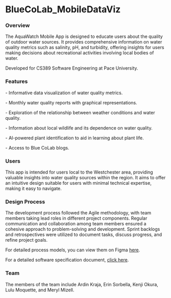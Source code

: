 # BlueCoLab_MobileDataViz
<h3>Overview</h3>
<p>The AquaWatch Mobile App is designed to educate users about the quality of outdoor water sources. It provides comprehensive information on water quality metrics such as salinity, pH, and turbidity, offering insights for users making decisions about recreational activities involving local bodies of water.
</p>
<p>Developed for CS389 Software Engineering at Pace University.
</p>
<h3> Features </h3>
<p>
    - Informative data visualization of water quality metrics.
</p>
<p>
    - Monthly water quality reports with graphical representations.
</p>
<p>
    - Exploration of the relationship between weather conditions and water quality.
</p>
<p>
    - Information about local wildlife and its dependence on water quality.
</p>
<p>
    - AI-powered plant identification to aid in learning about plant life.
</p>
<p>
   -  Access to Blue CoLab blogs.
</p>
<h3> Users </h3>
<p>
    This app is intended for users local to the Westchester area, providing valuable insights into water quality sources within the region. It aims to offer an intuitive design suitable for users with minimal technical expertise, making it easy to navigate.
</p>
<h3> Design Process </h3>
<p> The development process followed the Agile methodology, with team members taking lead roles in different project components. Regular communication and collaboration among team members ensured a cohesive approach to problem-solving and development. Sprint backlogs and retrospectives were utilized to document tasks, discuss progress, and refine project goals.

<p>For detailed process models, you can view them on Figma <a href="https://www.figma.com/file/uJjPdsJa7TlWOKbDHLzF6J/Aqua-Watch-Mobile-Process-Models?type=whiteboard&node-id=603%3A139&t=85cESlU5WJ58xvd3-1" target="_blank">here</a>.</p>

<p>For a detailed software specification document, <a href="https://docs.google.com/document/d/1jLOfLNpO9n5WtAkfG0nEC0G0osjd11xt/edit?usp=sharing&ouid=111444997732881039746&rtpof=true&sd=true" target="_blank">click here</a>.</p>

<h3> Team </h3>
<p>
    The members of the team include Ardin Kraja, Erin Sorbella, Kenji Okura, Lulu Moquette, and Meryl Mizell.
</p>
